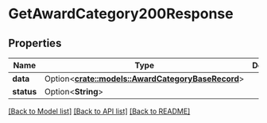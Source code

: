 # GetAwardCategory200Response

## Properties

Name | Type | Description | Notes
------------ | ------------- | ------------- | -------------
**data** | Option<[**crate::models::AwardCategoryBaseRecord**](AwardCategoryBaseRecord.md)> |  | [optional]
**status** | Option<**String**> |  | [optional]

[[Back to Model list]](../README.md#documentation-for-models) [[Back to API list]](../README.md#documentation-for-api-endpoints) [[Back to README]](../README.md)


